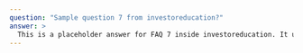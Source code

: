 ```yaml
---
question: "Sample question 7 from investoreducation?"
answer: >
  This is a placeholder answer for FAQ 7 inside investoreducation. It uses proper YAML block formatting to avoid any parsing issues.
---
```

